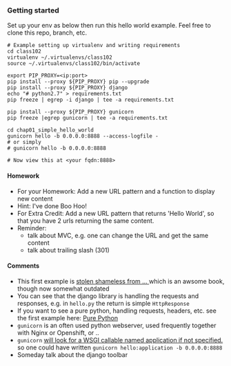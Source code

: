 ### Getting started

Set up your env as below then run this hello world example. Feel free to clone this repo, branch, etc.

```
# Example setting up virtualenv and writing requirements
cd class102
virtualenv ~/.virtualenvs/class102
source ~/.virtualenvs/class102/bin/activate

export PIP_PROXY=<ip:port>
pip install --proxy ${PIP_PROXY} pip --upgrade
pip install --proxy ${PIP_PROXY} django
echo "# python2.7" > requirements.txt
pip freeze | egrep -i django | tee -a requirements.txt

pip install --proxy ${PIP_PROXY} gunicorn
pip freeze |egrep gunicorn | tee -a requirements.txt

cd chap01_simple_hello_world
gunicorn hello -b 0.0.0.0:8888 --access-logfile -
# or simply
# gunicorn hello -b 0.0.0.0:8888

# Now view this at <your fqdn:8888>

```

#### Homework
* For your Homework: Add a new URL pattern and a function to display new content
* Hint: I've done Boo Hoo!
* For Extra Credit: Add a new URL pattern that returns 'Hello World', so that you have 2 urls returning the same content.
* Reminder:
    * talk about MVC, e.g. one can change the URL and get the same content
    * talk about trailing slash (301)

#### Comments
* This first example is [stolen shameless from ... ](https://github.com/lightweightdjango/examples/blob/chapter-1/hello.py)
which is an awsome book, though now somewhat outdated
* You can see that the django library is handling the requests and responses, e.g.
in `hello.py` the return is simple `HttpResponse`
* If you want to see a pure python, handling requests, headers, etc. see the first 
example here: [Pure Python](http://dfpp.readthedocs.io/en/latest/chapter_01.html)
* `gunicorn` is an often used python webserver,  used frequently together with Nginx or Openshift, or ..
* `gunicorn` [will look for a WSGI callable named application if not specified.](http://docs.gunicorn.org/en/stable/run.html)
 so one could have written `gunicorn hello:application -b 0.0.0.0:8888`
* Someday talk about the django toolbar
